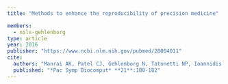 ```yaml
---
title: "Methods to enhance the reproducibility of precision medicine"

members:
  - nils-gehlenborg
type: article
year: 2016
publisher: "https://www.ncbi.nlm.nih.gov/pubmed/28004011"
cite:
  authors: "Manrai AK, Patel CJ, Gehlenborg N, Tatonetti NP, Ioannidis JP, Kohane IS."
  published: "*Pac Symp Biocomput* **21**:180-182"
---
```

